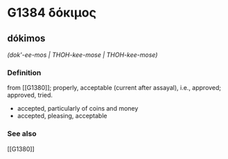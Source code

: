 # G1384 δόκιμος

## dókimos

_(dok'-ee-mos | THOH-kee-mose | THOH-kee-mose)_

### Definition

from [[G1380]]; properly, acceptable (current after assayal), i.e., approved; approved, tried.

- accepted, particularly of coins and money
- accepted, pleasing, acceptable

### See also

[[G1380]]

